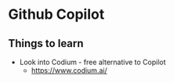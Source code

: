 # Github Copilot



## Things to learn
* Look into Codium - free alternative to Copilot
    * https://www.codium.ai/
    